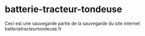 # batterie-tracteur-tondeuse
Ceci est une sauvegarde partie de la sauvegarde du site internet batterietracteurtondeuse.fr
